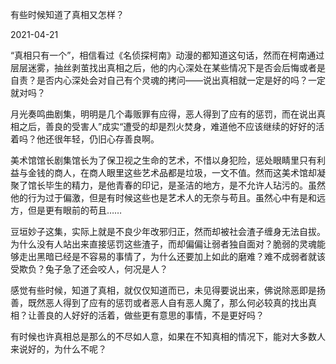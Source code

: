 有些时候知道了真相又怎样？

2021-04-21

“真相只有一个”，相信看过《名侦探柯南》动漫的都知道这句话，然而在柯南通过层层迷雾，抽丝剥茧找出真相之后，他的内心深处在某些情况下是否会后悔或者是自责？是否内心深处会对自己有个灵魂的拷问——说出真相就一定是好的吗？一定就对吗？

月光奏鸣曲剧集，明明是几个毒贩罪有应得，恶人得到了应有的惩罚，而在说出真相之后，善良的受害人”成实“遭受的却是烈火焚身，难道他不应该继续的好好的活着吗？他还很年轻，仍旧心存善良啊。

美术馆馆长剧集馆长为了保卫视之生命的艺术，不惜以身犯险，惩处眼睛里只有利益与金钱的商人，在商人眼里这些艺术品都是垃圾，一文不值。然而这美术馆却凝聚了馆长毕生的精力，是他青春的印记，是圣洁的地方，是不允许人玷污的。虽然他的行为过于偏激，但是有时候这些也是艺术人的无奈与苟且。虽然心中有是和远方，但是更有眼前的苟且……

豆垣妙子这集，实际上就是不良少年改邪归正，然而却被社会渣子缠身无法自拔。 为什么没有人站出来直接惩罚这些渣子，而却偏偏让弱者独自面对？脆弱的灵魂能够走出黑暗已经是不容易的事情了，为什么还要加上如此的磨难？难不成弱者就该受欺负？兔子急了还会咬人，何况是人？

感觉有些时候，知道了真相，就仅仅知道而已，未见得要说出来，佛说除恶即是扬善，既然恶人得到了应有的惩罚或者恶人自有恶人魔了，那么何必较真的找出真相？让善良的人好好的活着，做些更有意思的事情，不是更好吗？

有时候也许真相总是那么的不尽如人意，如果在不知真相的情况下，能对大多数人来说好的，为什么不呢？

